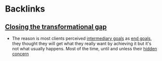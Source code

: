 
# Backlinks
## [Closing the transformational gap](<Closing the transformational gap.md>)
- The reason is most clients perceived [intermediary goals](<intermediary goals.md>) as [end goals](<end goals.md>), they thought they will get what they really want by achieving it but it's not what usually happens. Most of the time, until and unless their [hidden concern](<hidden concern.md>)

